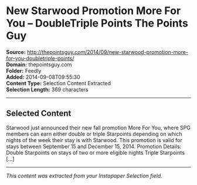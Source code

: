 # New Starwood Promotion More For You – DoubleTriple Points The Points Guy

**Source:** http://thepointsguy.com/2014/09/new-starwood-promotion-more-for-you-doubletriple-points/  
**Domain:** thepointsguy.com  
**Folder:** Feedly  
**Added:** 2014-09-08T09:55:30  
**Content Type:** Selection Content Extracted  
**Selection Length:** 369 characters  


---

## Selected Content

Starwood just announced their new fall promotion More For You, where SPG members can earn either double or triple Starpoints depending on which nights of the week their stay is with Starwood. This promotion is valid for stays between September 15 and December 15, 2014. Promotion Details: Double Starpoints on stays of two or more eligible nights Triple Starpoints […]

---

*This content was extracted from your Instapaper Selection field.*